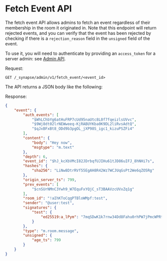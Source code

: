 # Fetch Event API

The fetch event API allows admins to fetch an event regardless of their membership in the room it
originated in. Note that this endpoint will return rejected events, and you can verify that the event
has been rejected by checking if there is a `rejection_reason` field in the `unsigned` field of the event. 

To use it, you will need to authenticate by providing an `access_token`
for a server admin: see [Admin API](../usage/administration/admin_api/).

Request:
```http
GET /_synapse/admin/v1/fetch_event/<event_id>
```

The API returns a JSON body like the following:

Response:
```json
{
    "event": {
        "auth_events": [
            "$WhLChbYg6atHuFRP7cUd95naUtc8L0f7fqeizlsUVvc",
            "$9Wj8dt02lrNEWweeq-KjRABUYKba0K9DL2liRvsAdtQ",
            "$qJxBFxBt8_ODd9b3pgOL_jXP98S_igc1_kizuPSZFi4"
        ],
        "content": {
            "body": "Hey now",
            "msgtype": "m.text"
        },
        "depth": 6,
        "event_id": "$hJ_kcXbVMcI82JDrbqfUJIHu61tJD86uIFJ_8hNHi7s",
        "hashes": {
            "sha256": "LiNw8DtrRVf55EgAH8R42Wz7WCJUqGsPt2We6qZO5Rg"
        },
        "origin_server_ts": 799,
        "prev_events": [
            "$cnSUrNMnC3Ywh9_W7EquFxYQjC_sT3BAAVzcUVxZq1g"
        ],
        "room_id": "!aIhKToCqgPTBloWMpf:test",
        "sender": "@user:test",
        "signatures": {
            "test": {
                "ed25519:a_lPym": "7mqSDwK1k7rnw34Dd8Fahu0rhPW7jPmcWPRtRDoEN9Yuv+BCM2+Rfdpv2MjxNKy3AYDEBwUwYEuaKMBaEMiKAQ"
            }
        },
        "type": "m.room.message",
        "unsigned": {
            "age_ts": 799
        }
    }
}
```


